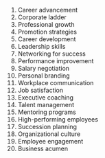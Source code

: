 1. Career advancement
2. Corporate ladder
3. Professional growth
4. Promotion strategies
5. Career development
6. Leadership skills
7. Networking for success
8. Performance improvement
9. Salary negotiation
10. Personal branding
11. Workplace communication
12. Job satisfaction
13. Executive coaching
14. Talent management
15. Mentoring programs
16. High-performing employees
17. Succession planning
18. Organizational culture
19. Employee engagement
20. Business acumen
